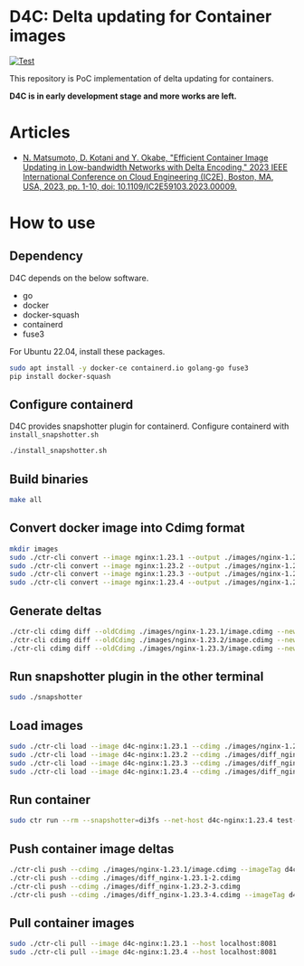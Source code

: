 # D4C: Delta updating for Container images

[![Test](https://github.com/naoki9911/d4c/actions/workflows/test.yaml/badge.svg)](https://github.com/naoki9911/d4c/actions/workflows/test.yaml)

This repository is PoC implementation of delta updating for containers.

**D4C is in early development stage and more works are left.**

# Articles
- [N. Matsumoto, D. Kotani and Y. Okabe, "Efficient Container Image Updating in Low-bandwidth Networks with Delta Encoding," 2023 IEEE International Conference on Cloud Engineering (IC2E), Boston, MA, USA, 2023, pp. 1-10, doi: 10.1109/IC2E59103.2023.00009.](https://ieeexplore.ieee.org/document/10305845)

# How to use
## Dependency
D4C depends on the below software.

- go
- docker
- docker-squash
- containerd
- fuse3

For Ubuntu 22.04, install these packages.
```sh
sudo apt install -y docker-ce containerd.io golang-go fuse3
pip install docker-squash
```

## Configure containerd
D4C provides snapshotter plugin for containerd.
Configure containerd with `install_snapshotter.sh`
```sh
./install_snapshotter.sh
```

## Build binaries
```sh
make all
```

## Convert docker image into Cdimg format
```sh
mkdir images
sudo ./ctr-cli convert --image nginx:1.23.1 --output ./images/nginx-1.23.1 --cdimg
sudo ./ctr-cli convert --image nginx:1.23.2 --output ./images/nginx-1.23.2 --cdimg
sudo ./ctr-cli convert --image nginx:1.23.3 --output ./images/nginx-1.23.3 --cdimg
sudo ./ctr-cli convert --image nginx:1.23.4 --output ./images/nginx-1.23.4 --cdimg
```

## Generate deltas
```sh
./ctr-cli cdimg diff --oldCdimg ./images/nginx-1.23.1/image.cdimg --newCdimg ./images/nginx-1.23.2/image.cdimg --outCdimg ./images/diff_nginx-1.23.1-2.cdimg --threadNum 8
./ctr-cli cdimg diff --oldCdimg ./images/nginx-1.23.2/image.cdimg --newCdimg ./images/nginx-1.23.3/image.cdimg --outCdimg ./images/diff_nginx-1.23.2-3.cdimg --threadNum 8
./ctr-cli cdimg diff --oldCdimg ./images/nginx-1.23.3/image.cdimg --newCdimg ./images/nginx-1.23.4/image.cdimg --outCdimg ./images/diff_nginx-1.23.3-4.cdimg --threadNum 8
```

## Run snapshotter plugin in the other terminal
```sh
sudo ./snapshotter
```

## Load images
```sh
sudo ./ctr-cli load --image d4c-nginx:1.23.1 --cdimg ./images/nginx-1.23.1/image.cdimg
sudo ./ctr-cli load --image d4c-nginx:1.23.2 --cdimg ./images/diff_nginx-1.23.1-2.cdimg
sudo ./ctr-cli load --image d4c-nginx:1.23.3 --cdimg ./images/diff_nginx-1.23.2-3.cdimg
sudo ./ctr-cli load --image d4c-nginx:1.23.4 --cdimg ./images/diff_nginx-1.23.3-4.cdimg
```

## Run container
```sh
sudo ctr run --rm --snapshotter=di3fs --net-host d4c-nginx:1.23.4 test-nginx-1.23.4
```


## Push container image deltas
```sh
./ctr-cli push --cdimg ./images/nginx-1.23.1/image.cdimg --imageTag d4c-nginx:1.23.1
./ctr-cli push --cdimg ./images/diff_nginx-1.23.1-2.cdimg
./ctr-cli push --cdimg ./images/diff_nginx-1.23.2-3.cdimg
./ctr-cli push --cdimg ./images/diff_nginx-1.23.3-4.cdimg --imageTag d4c-nginx:1.23.4
```

## Pull container images
```sh
sudo ./ctr-cli pull --image d4c-nginx:1.23.1 --host localhost:8081
sudo ./ctr-cli pull --image d4c-nginx:1.23.4 --host localhost:8081
```
